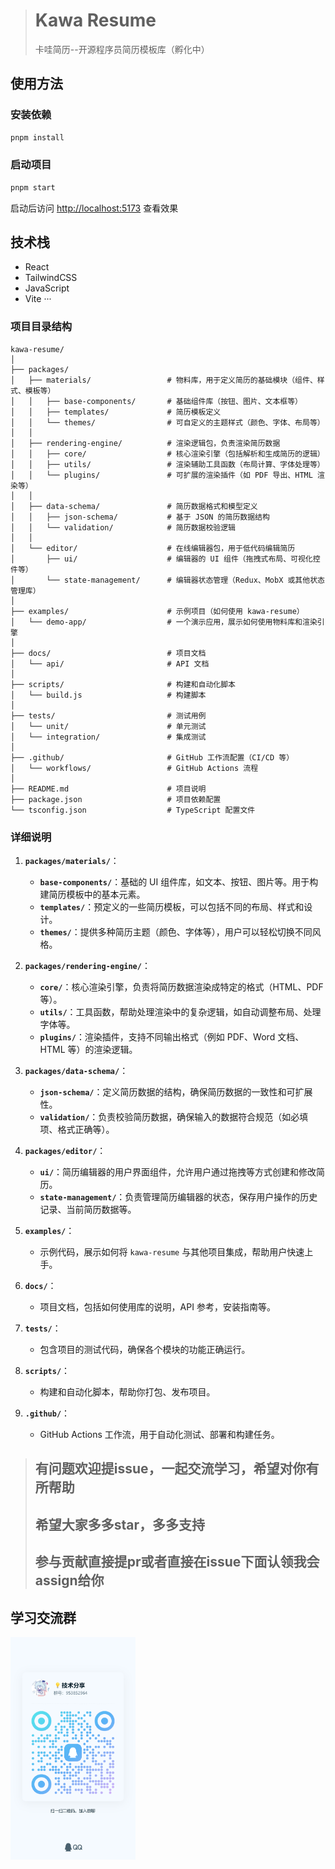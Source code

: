 > # Kawa Resume
> 卡哇简历--开源程序员简历模板库（孵化中）

## 使用方法
### 安装依赖
```bash
pnpm install
```
### 启动项目
```bash
pnpm start
```
启动后访问 [http://localhost:5173](http://localhost:5173) 查看效果

## 技术栈

- React
- TailwindCSS
- JavaScript
- Vite
  ···


### 项目目录结构

```
kawa-resume/
│
├── packages/
│   ├── materials/                 # 物料库，用于定义简历的基础模块（组件、样式、模板等）
│   │   ├── base-components/       # 基础组件库（按钮、图片、文本框等）
│   │   ├── templates/             # 简历模板定义
│   │   └── themes/                # 可自定义的主题样式（颜色、字体、布局等）
│   │
│   ├── rendering-engine/          # 渲染逻辑包，负责渲染简历数据
│   │   ├── core/                  # 核心渲染引擎（包括解析和生成简历的逻辑）
│   │   ├── utils/                 # 渲染辅助工具函数（布局计算、字体处理等）
│   │   └── plugins/               # 可扩展的渲染插件（如 PDF 导出、HTML 渲染等）
│   │
│   ├── data-schema/               # 简历数据格式和模型定义
│   │   ├── json-schema/           # 基于 JSON 的简历数据结构
│   │   └── validation/            # 简历数据校验逻辑
│   │
│   └── editor/                    # 在线编辑器包，用于低代码编辑简历
│       ├── ui/                    # 编辑器的 UI 组件（拖拽式布局、可视化控件等）
│       └── state-management/      # 编辑器状态管理（Redux、MobX 或其他状态管理库）
│
├── examples/                      # 示例项目（如何使用 kawa-resume）
│   └── demo-app/                  # 一个演示应用，展示如何使用物料库和渲染引擎
│
├── docs/                          # 项目文档
│   └── api/                       # API 文档
│
├── scripts/                       # 构建和自动化脚本
│   └── build.js                   # 构建脚本
│
├── tests/                         # 测试用例
│   └── unit/                      # 单元测试
│   └── integration/               # 集成测试
│
├── .github/                       # GitHub 工作流配置（CI/CD 等）
│   └── workflows/                 # GitHub Actions 流程
│
├── README.md                      # 项目说明
├── package.json                   # 项目依赖配置
└── tsconfig.json                  # TypeScript 配置文件
```

### 详细说明

1. **`packages/materials/`**：
   - **`base-components/`**：基础的 UI 组件库，如文本、按钮、图片等。用于构建简历模板中的基本元素。
   - **`templates/`**：预定义的一些简历模板，可以包括不同的布局、样式和设计。
   - **`themes/`**：提供多种简历主题（颜色、字体等），用户可以轻松切换不同风格。

2. **`packages/rendering-engine/`**：
   - **`core/`**：核心渲染引擎，负责将简历数据渲染成特定的格式（HTML、PDF 等）。
   - **`utils/`**：工具函数，帮助处理渲染中的复杂逻辑，如自动调整布局、处理字体等。
   - **`plugins/`**：渲染插件，支持不同输出格式（例如 PDF、Word 文档、HTML 等）的渲染逻辑。

3. **`packages/data-schema/`**：
   - **`json-schema/`**：定义简历数据的结构，确保简历数据的一致性和可扩展性。
   - **`validation/`**：负责校验简历数据，确保输入的数据符合规范（如必填项、格式正确等）。

4. **`packages/editor/`**：
   - **`ui/`**：简历编辑器的用户界面组件，允许用户通过拖拽等方式创建和修改简历。
   - **`state-management/`**：负责管理简历编辑器的状态，保存用户操作的历史记录、当前简历数据等。

5. **`examples/`**：
   - 示例代码，展示如何将 `kawa-resume` 与其他项目集成，帮助用户快速上手。

6. **`docs/`**：
   - 项目文档，包括如何使用库的说明，API 参考，安装指南等。

7. **`tests/`**：
   - 包含项目的测试代码，确保各个模块的功能正确运行。

8. **`scripts/`**：
   - 构建和自动化脚本，帮助你打包、发布项目。

9. **`.github/`**：
   - GitHub Actions 工作流，用于自动化测试、部署和构建任务。


> ## 有问题欢迎提issue，一起交流学习，希望对你有所帮助
> ## 希望大家多多star，多多支持
> ## 参与贡献直接提pr或者直接在issue下面认领我会assign给你

## 学习交流群

<img src="./public/qun.jpg" alt="kawa" style="width: 200px;"/>
